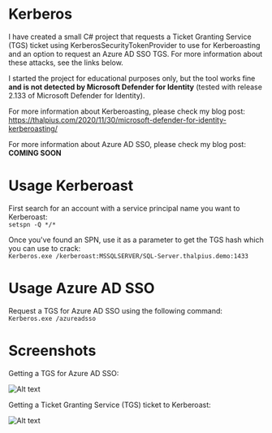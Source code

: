 # Kerberos

I have created a small C# project that requests a Ticket Granting Service (TGS) ticket using KerberosSecurityTokenProvider to use for Kerberoasting and an option to request an Azure AD SSO TGS. For more information about these attacks, see the links below.

I started the project for educational purposes only, but the tool works fine **and is not detected by Microsoft Defender for Identity** (tested with release 2.133 of Microsoft Defender for Identity).

For more information about Kerberoasting, please check my blog post:  
https://thalpius.com/2020/11/30/microsoft-defender-for-identity-kerberoasting/

For more information about Azure AD SSO, please check my blog post:  
**COMING SOON**

# Usage Kerberoast

First search for an account with a service principal name you want to Kerberoast:  
```setspn -Q */*```

Once you've found an SPN, use it as a parameter to get the TGS hash which you can use to crack:  
```Kerberos.exe /kerberoast:MSSQLSERVER/SQL-Server.thalpius.demo:1433```

# Usage Azure AD SSO

Request a TGS for Azure AD SSO using the following command:  
```Kerberos.exe /azureadsso```

# Screenshots

Getting a TGS for Azure AD SSO:  

![Alt text](/Screenshots/Kerberos01.jpg?raw=true "Azure AD SSO")

Getting a Ticket Granting Service (TGS) ticket to Kerberoast:  

![Alt text](/Screenshots/Kerberos02.jpg?raw=true "Kerberoasting")
